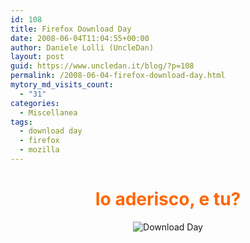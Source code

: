 ```yaml
---
id: 108
title: Firefox Download Day
date: 2008-06-04T11:04:55+00:00
author: Daniele Lolli (UncleDan)
layout: post
guid: https://www.uncledan.it/blog/?p=108
permalink: /2008-06-04-firefox-download-day.html
mytory_md_visits_count:
  - "31"
categories:
  - Miscellanea
tags:
  - download day
  - firefox
  - mozilla
---
```

<h1 style="text-align: center;">
  <span style="color: #ff6600;">Io aderisco, e tu?</span>
</h1>

<p style="text-align: center;">
  <img title="Download Day" src="https://www.uncledan.it/wp-content/uploads/2008/06/dday_badge_fox.png" border="0" alt="Download Day" />
</p>